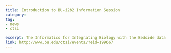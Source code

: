 ```yaml
---
title: Introduction to BU-i2b2 Information Session
category: 
tag: 
- news
- ctsi

excerpt: The Informatics for Integrating Biology with the Bedside data system (www.i2b2.org) integrates diverse clinical data into a de-identified, standards-based, longitudinal clinical data repository. BU-i2b2 has data dating back to 1999 and is connected to three national networks to facilitate national collaboration across more than 25 partner institutions.
link: http://www.bu.edu/ctsi/events/?eid=199667
---
```

